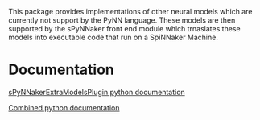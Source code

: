 This package provides implementations of other neural models which are currently not support by the PyNN language. These models are then supported by the sPyNNaker front end module which trnaslates these models into executable code that run on a SpiNNaker Machine. 

Documentation
=============
[sPyNNakerExtraModelsPlugin python documentation](http://spynnakerexternaldevicesplugin.readthedocs.io)

[Combined python documentation](http://spinnakermanchester.readthedocs.io)
